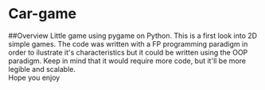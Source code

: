 # Car-game

##Overview
Little game using pygame on Python. 
This is a first look into 2D simple games. 
The code was written with a FP programming paradigm in order to ilustrate it's characteristics but it could be written using the OOP paradigm. Keep in mind that it would require more code, but it'll be more legible and scalable.  
Hope you enjoy
